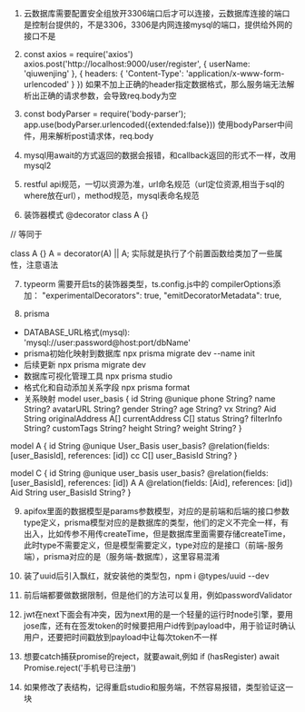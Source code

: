 1. 云数据库需要配置安全组放开3306端口后才可以连接，云数据库连接的端口是控制台提供的，不是3306，3306是内网连接mysql的端口，提供给外网的接口不是

2. const axios = require('axios')
axios.post('http://localhost:9000/user/register', {
    userName: 'qiuwenjing'
}, {
    headers: {
        'Content-Type': 'application/x-www-form-urlencoded'
    }
})
如果不加上正确的header指定数据格式，那么服务端无法解析出正确的请求参数，会导致req.body为空

3. const bodyParser = require('body-parser');
app.use(bodyParser.urlencoded({extended:false}))
使用bodyParser中间件，用来解析post请求体，req.body

4. mysql用await的方式返回的数据会报错，和callback返回的形式不一样，改用mysql2

5. restful api规范，一切以资源为准，url命名规范（url定位资源,相当于sql的where放在url），method规范，mysql表命名规范

6. 装饰器模式
@decorator
class A {}

// 等同于

class A {}
A = decorator(A) || A;
实际就是执行了个前置函数给类加了一些属性，注意语法

7. typeorm
需要开启ts的装饰器类型，ts.config.js中的 compilerOptions添加：
"experimentalDecorators": true,
"emitDecoratorMetadata": true,

8. prisma
- DATABASE_URL格式(mysql):   'mysql://user:password@host:port/dbName'
- prisma初始化映射到数据库
	npx prisma migrate dev --name init
- 后续更新
	npx prisma migrate dev
- 数据库可视化管理工具
	npx prisma studio
- 格式化和自动添加关系字段
	npx prisma format
- 关系映射
model user_basis {
  id              String  @unique
  phone           String?
  name            String?
  avatarURL       String?
  gender          String?
  age             String?
  vx              String?
  Aid             String
  originalAddress A[]
  currentAddress  C[]
  status          String?
  filterInfo      String?
  customTags      String?
  height          String?
  weight          String?
}

model A {
  id           String      @unique
  User_Basis   user_basis? @relation(fields: [user_BasisId], references: [id])
  cc C[]
  user_BasisId String?
}

model C {
  id           String      @unique
  user_basis user_basis? @relation(fields: [user_BasisId], references: [id])
  A A @relation(fields: [Aid], references: [id])
  Aid String
  user_BasisId  String?
}

9. apifox里面的数据模型是params参数模型，对应的是前端和后端的接口参数type定义，prisma模型对应的是数据库的类型，他们的定义不完全一样，有出入，比如传参不用传createTime，但是数据库里面需要存储createTime，此时type不需要定义，但是模型需要定义，type对应的是接口（前端-服务端），prisma对应的是（服务端-数据库），这里容易混淆

10. 装了uuid后引入飘红，就安装他的类型包，npm i @types/uuid --dev

11. 前后端都要做数据限制，但是他们的方法可以复用，例如passwordValidator

12. jwt在next下面会有冲突，因为next用的是一个轻量的运行时node引擎，要用jose库，还有在签发token的时候要把用户id传到payload中，用于验证时确认用户，还要把时间戳放到payload中让每次token不一样

13. 想要catch捕获promise的reject，就要await,例如
if (hasRegister) await Promise.reject('手机号已注册')

14. 如果修改了表结构，记得重启studio和服务端，不然容易报错，类型验证这一块

